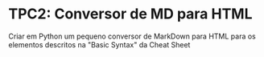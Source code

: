 # TPC2: Conversor de MD para HTML

Criar em Python um pequeno conversor de MarkDown para HTML para os elementos descritos na "Basic Syntax" da Cheat Sheet

